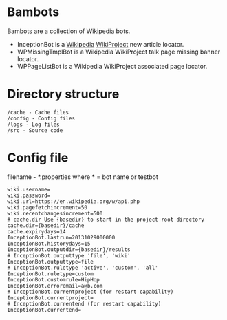 Bambots
=======

Bambots are a collection of Wikipedia bots.

* InceptionBot is a [Wikipedia](https://en.wikipedia.org/) [WikiProject](https://en.wikipedia.org/wiki/Wikipedia:WikiProject) new article locator.
* WPMissingTmplBot is a Wikipedia WikiProject talk page missing banner locator.
* WPPageListBot is a Wikipedia WikiProject associated page locator.

Directory structure
===================

	/cache - Cache files
	/config - Config files
	/logs - Log files
	/src - Source code

Config file
===========

filename - *.properties where * = bot name or testbot

	wiki.username=
	wiki.password=
	wiki.url=https://en.wikipedia.org/w/api.php
	wiki.pagefetchincrement=50
	wiki.recentchangesincrement=500
	# cache.dir Use {basedir} to start in the project root directory
	cache.dir={basedir}/cache
	cache.expirydays=14
	InceptionBot.lastrun=20131029000000
	InceptionBot.historydays=15
    InceptionBot.outputdir={basedir}/results
    # InceptionBot.outputtype 'file', 'wiki'
    InceptionBot.outputtype=file
    # InceptionBot.ruletype 'active', 'custom', 'all'
    InceptionBot.ruletype=custom
    InceptionBot.customrule=HipHop
    InceptionBot.erroremail=a@b.com
    # InceptionBot.currentproject (for restart capability)
    InceptionBot.currentproject=
    # InceptionBot.currentend (for restart capability)
    InceptionBot.currentend=
	